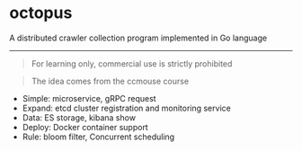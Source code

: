 # octopus
A distributed crawler collection program implemented in Go language


---
>For learning only, commercial use is strictly prohibited

>The idea comes from the ccmouse course

* Simple: microservice, gRPC request
* Expand: etcd cluster registration and monitoring service
* Data: ES storage, kibana show
* Deploy: Docker container support
* Rule: bloom filter, Concurrent scheduling